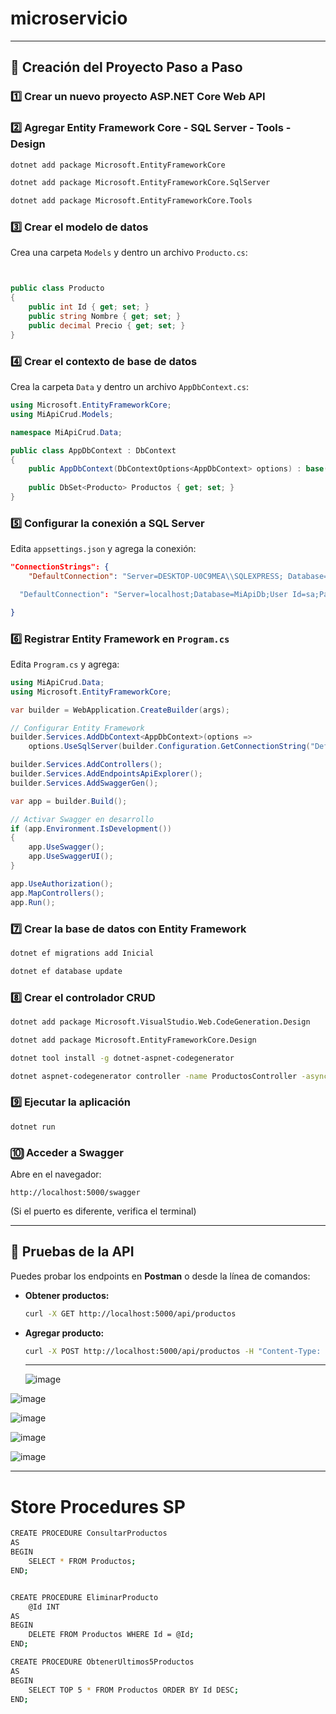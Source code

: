 # microservicio

----


## 🚀 Creación del Proyecto Paso a Paso

### 1️⃣ Crear un nuevo proyecto ASP.NET Core Web API


### 2️⃣ Agregar Entity Framework Core  -  SQL Server -  Tools  - Design
```sh
dotnet add package Microsoft.EntityFrameworkCore

dotnet add package Microsoft.EntityFrameworkCore.SqlServer

dotnet add package Microsoft.EntityFrameworkCore.Tools
```

### 3️⃣ Crear el modelo de datos
Crea una carpeta `Models` y dentro un archivo `Producto.cs`:

```csharp


public class Producto
{
    public int Id { get; set; }
    public string Nombre { get; set; }
    public decimal Precio { get; set; }
}
```

### 4️⃣ Crear el contexto de base de datos
Crea la carpeta `Data` y dentro un archivo `AppDbContext.cs`:

```csharp
using Microsoft.EntityFrameworkCore;
using MiApiCrud.Models;

namespace MiApiCrud.Data;

public class AppDbContext : DbContext
{
    public AppDbContext(DbContextOptions<AppDbContext> options) : base(options) {}
    
    public DbSet<Producto> Productos { get; set; }
}
```

### 5️⃣ Configurar la conexión a SQL Server
Edita `appsettings.json` y agrega la conexión:

```json
"ConnectionStrings": {
    "DefaultConnection": "Server=DESKTOP-U0C9MEA\\SQLEXPRESS; Database=microserviciosDB; Trusted_Connection=True; TrustServerCertificate=True"

  "DefaultConnection": "Server=localhost;Database=MiApiDb;User Id=sa;Password=TuContraseña;"

}
```

### 6️⃣ Registrar Entity Framework en `Program.cs`
Edita `Program.cs` y agrega:

```csharp
using MiApiCrud.Data;
using Microsoft.EntityFrameworkCore;

var builder = WebApplication.CreateBuilder(args);

// Configurar Entity Framework
builder.Services.AddDbContext<AppDbContext>(options =>
    options.UseSqlServer(builder.Configuration.GetConnectionString("DefaultConnection")));

builder.Services.AddControllers();
builder.Services.AddEndpointsApiExplorer();
builder.Services.AddSwaggerGen();

var app = builder.Build();

// Activar Swagger en desarrollo
if (app.Environment.IsDevelopment())
{
    app.UseSwagger();
    app.UseSwaggerUI();
}

app.UseAuthorization();
app.MapControllers();
app.Run();
```

### 7️⃣ Crear la base de datos con Entity Framework
```sh
dotnet ef migrations add Inicial

dotnet ef database update
```

### 8️⃣ Crear el controlador CRUD
```sh
dotnet add package Microsoft.VisualStudio.Web.CodeGeneration.Design

dotnet add package Microsoft.EntityFrameworkCore.Design

dotnet tool install -g dotnet-aspnet-codegenerator

dotnet aspnet-codegenerator controller -name ProductosController -async -api -m Producto -dc AppDbContext -outDir Controllers
```

### 9️⃣ Ejecutar la aplicación
```sh
dotnet run
```

### 🔟 Acceder a Swagger
Abre en el navegador:
```
http://localhost:5000/swagger
```
(Si el puerto es diferente, verifica el terminal)

---

## 🧪 Pruebas de la API
Puedes probar los endpoints en **Postman** o desde la línea de comandos:

- **Obtener productos:**
  ```sh
  curl -X GET http://localhost:5000/api/productos
  ```

- **Agregar producto:**
  ```sh
  curl -X POST http://localhost:5000/api/productos -H "Content-Type: application/json" -d '{"nombre":"Laptop", "precio": 999.99}'
  ```


  -----------------------------


  ![image](https://github.com/user-attachments/assets/6f33323a-798a-44f9-9331-4561eccaba69)

![image](https://github.com/user-attachments/assets/57f3b6cc-3518-441d-8bc0-737aeaa124ad)

![image](https://github.com/user-attachments/assets/d619ec68-b6a4-40c2-ad7c-dc51c8d08456)

![image](https://github.com/user-attachments/assets/170f9084-777e-4614-9ebc-d037684d23ac)

![image](https://github.com/user-attachments/assets/86775532-ed84-4a47-b823-aad399c74501)


---------------------------
# Store Procedures SP

```sh
CREATE PROCEDURE ConsultarProductos
AS
BEGIN
    SELECT * FROM Productos;
END;
```

```sh

CREATE PROCEDURE EliminarProducto
    @Id INT
AS
BEGIN
    DELETE FROM Productos WHERE Id = @Id;
END;
```

```sh
CREATE PROCEDURE ObtenerUltimos5Productos
AS
BEGIN
    SELECT TOP 5 * FROM Productos ORDER BY Id DESC;
END;
```




